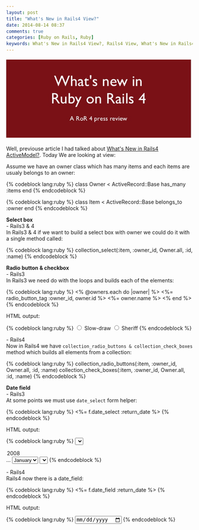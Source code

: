 ```yaml
---
layout: post
title: "What's New in Rails4 View?"
date: 2014-08-14 08:37
comments: true
categories: [Ruby on Rails, Ruby]
keywords: What's New in Rails4 View?, Rails4 View, What's New in Rails4?
---
```


<p>
  <img src="/images/what_is_new_in_rails4.png" width="500" />
</p>

<p>
  Well, previouse article I had talked about <a href="http://geekhmer.github.io/blog/2014/08/09/whats-new-in-rails4-activemodel/">What's New in Rails4 ActiveModel?</a>.
  Today We are looking at view:
</p>

<p>
  Assume we have an owner class which has many items and each items are usualy belongs to an owner:
</p>

{% codeblock lang:ruby %}
class Owner < ActiveRecord::Base
  has_many :items
end
{% endcodeblock %}

{% codeblock lang:ruby %}
class Item < ActiveRecord::Base
  belongs_to :owner
end
{% endcodeblock %}

<p>
  <strong>Select box</strong><br/>
  - Rails3 & 4<br/>
  In Rails3 & 4 if we want to build a select box with owner we could do it with a single method called:
</p>

{% codeblock lang:ruby %}
collection_select(:item, :owner_id, Owner.all, :id, :name)
{% endcodeblock %}

<p>
  <strong>Radio button & checkbox</strong><br/>
  - Rails3<br/>
  In Rails3 we need do with the loops and builds each of the elements:
</p>

{% codeblock lang:ruby %}
<% @owners.each do |owner| %>
  <%= radio_button_tag :owner_id, owner.id %>
  <%= owner.name %>
<% end %>
{% endcodeblock %}

<p>
  HTML output: 
</p>

{% codeblock lang:ruby %}
<input id="owner_id" name="owner_id" type="radio" value="1" /> Slow-draw
<input id="owner_id" name="owner_id" type="radio" value="2" /> Sheriff
{% endcodeblock %}

<p>
  - Rails4<br/>
  Now in Rails4 we have <code>collection_radio_buttons & collection_check_boxes</code> method which builds all elements from a collection:
</p>

{% codeblock lang:ruby %}
collection_radio_buttons(:item, :owner_id, Owner.all, :id, :name)
collection_check_boxes(:item, :owner_id, Owner.all, :id, :name)
{% endcodeblock %}

<p>
  <strong>Date field</strong><br/>
  - Rails3<br/>
  At some points we must use <code>date_select</code> form helper:
</p>

{% codeblock lang:ruby %}
<%= f.date_select :return_date %>
{% endcodeblock %}

<p>
  HTML output:
</p>

{% codeblock lang:ruby %}
<select id="item_return_date_1i" name="item[return_date(1i)]">
  <option value="2008">2008</option>
  ...
</select>
<select id="item_return_date_2li" name ="item[return_date(2i)]">
  <option selected="selected" value="1">January</option>
  ...
</select>
<select id="item_return_date_3i" name="item[return_date(3i)]">
  ...
</select>
{% endcodeblock %}

<p>
  - Rails4<br/>
  Rails4 now there is a date_field:
</p>

{% codeblock lang:ruby %}
<%= f.date_field :return_date %>
{% endcodeblock %}

<p>
  HTML output:
</p>

{% codeblock lang:ruby %}
<input id="item_return_date" name="item[return_date]" type="date">
{% endcodeblock %}

